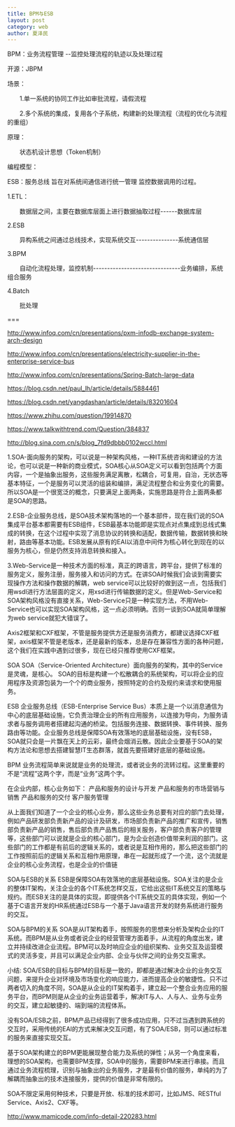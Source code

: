 ```yaml
---
title: BPM与ESB
layout: post
category: web
author: 夏泽民
---
```

BPM：业务流程管理  --监控处理流程的轨迹以及处理过程

开源：JBPM

场景：

　　1.单一系统的协同工作比如审批流程，请假流程

　　2.多个系统的集成，复用各个子系统，构建新的处理流程（流程的优化与流程的重组）

原理：

　　状态机设计思想（Token机制）

编程模型：

 

ESB：服务总线   旨在对系统间通信进行统一管理  监控数据调用的过程。
<!-- more -->
1.ETL： 

　　数据层之间，主要在数据库层面上进行数据抽取过程------数据库层

2.ESB

　　异构系统之间通过总线技术，实现系统交互---------------系统通信层

3.BPM

　　自动化流程处理，监控机制-------------------------------业务编排，系统组合服务

4.Batch

　　批处理

===

http://www.infoq.com/cn/presentations/pxm-infodb-exchange-system-arch-design

http://www.infoq.com/cn/presentations/electricity-supplier-in-the-enterprise-service-bus

http://www.infoq.com/cn/presentations/Spring-Batch-large-data

https://blog.csdn.net/paul_lh/article/details/5884461

https://blog.csdn.net/yangdashan/article/details/83201604

https://www.zhihu.com/question/19914870

https://www.talkwithtrend.com/Question/384837

http://blog.sina.com.cn/s/blog_7fd9dbbb0102wccl.html

1.SOA-面向服务的架构，可以说是一种架构风格，一种IT系统咨询和建设的方法论，也可以说是一种新的商业模式，SOA核心从SOA定义可以看到包括两个方面内容，一个是抽象出服务，这些服务满足离散，松耦合，可复用，自治，无状态等基本特征，一个是服务可以灵活的组装和编排，满足流程整合和业务变化的需要。所以SOA是一个很宽泛的概念，只要满足上面两条，实施思路是符合上面两条都是SOA的思路。

2.ESB-企业服务总线，是SOA技术架构落地的一个基本部件，现在我们说的SOA集成平台基本都需要有ESB组件，ESB最基本功能即是实现点对点集成到总线式集成的转换，在这个过程中实现了消息协议的转换和适配，数据传输，数据转换和映射，路由等基本功能。ESB发展从原有的EAI以消息中间件为核心转化到现在的以服务为核心，但是仍然支持消息转换和接入。

3.Web-Service是一种技术方面的标准，真正的跨语言，跨平台，提供了标准的服务定义，服务注册，服务接入和访问的方式。在讲SOA时候我们会谈到需要实现操作方法和操作数据的解耦，web service可以比较好的做到这一点，包括我们用wsdl进行方法层面的定义，用xsd进行传输数据的定义。但是Web-Service和SOA架构风格没有直接关系，Web-Service只是一种实现方法，不用Web-Service也可以实现SOA架构风格，这一点必须明确。否则一谈到SOA就简单理解为web service就犯大错误了。

Axis2框架和CXF框架，不管是服务提供方还是服务消费方，都建议选择CXF框架，axis框架不管是老版本，还是最新的版本，总是存在兼容性方面的各种问题，这个我们在实践中遇到过很多，现在已经只推荐使用CXF框架。

SOA
SOA（Service-Oriented Architecture）面向服务的架构，其中的Service是灵魂，是核心。
SOA的目标是构建一个松散耦合的系统架构，可以将企业的应用程序及资源包装为一个个的商业服务，按照特定的合约及规约来请求和使用服务。

ESB
企业服务总线（ESB-Enterprise Service Bus）本质上是一个以消息通信为中心的底层基础设施，它负责治理企业的所有应用服务，以连接为导向，为服务请求者与服务调用者搭建起沟通的桥梁。包括服务连接、数据转换、事件转换、服务路由等功能。企业服务总线是保障SOA有效落地的底层基础设施，没有ESB，SOA就只会是一片飘在天上的云彩，最终会烟消云散。因此企业要基于SOA的架构方法论和思想去搭建智慧IT生态群落，就首先要搭建好底层的基础设施。

BPM
业务流程简单来说就是业务的处理流，或者说业务的流转过程。这里重要的不是“流程”这两个字，而是“业务”这两个字。

在企业内部，核心业务如下：
产品和服务的设计与开发
产品和服务的市场营销与销售
产品和服务的交付
客户服务管理

从上面我们知道了一个企业的核心业务，那么这些业务总要有对应的部门去处理，例如产品研发部负责新产品的设计及研发，市场部负责新产品的推广和宣传，销售部负责新产品的销售，售后部负责产品售后的相关服务，客户部负责客户的管理等，这些部门可以说就是企业的核心部门，是为企业创造价值带来利润的部门。这些部门的工作都是有前后的逻辑关系的，或者说是互相作用的，那么把这些部门的工作按照前后的逻辑关系和互相作用原理，串在一起就形成了一个流，这个流就是企业的核心业务流程，也是企业的价值链

SOA与ESB的关系
ESB是保障SOA有效落地的底层基础设施。SOA关注的是企业的整体IT架构，关注企业的各个IT系统怎样交互，它给出这些IT系统交互的策略与规约。而ESB关注的是具体的实现，即提供各个IT系统交互的具体实现，例如一个基于C语言开发的HR系统通过ESB与一个基于Java语言开发的财务系统进行服务的交互。

SOA与BPM的关系
SOA是从IT架构着手，按照服务的思想来分析及架构企业的IT系统。而BPM是从业务或者说企业的经营管理方面着手，从流程的角度出发，建立并持续改进企业流程。BPM可以及时响应企业的组织架构、业务交互及运营模式的灵活多变，并且可以满足企业内部、企业与伙伴之间的业务交互需求。

小结:
SOA/ESB的目标与BPM的目标是一致的，即都是通过解决企业的业务交互问题，来提升企业对环境及市场变化的响应能力，进而提高企业的敏捷性。只不过两者切入的角度不同，SOA是从企业的IT架构着手，建立起一个整合业务应用的服务平台，而BPM则是从企业的业务运营着手，解决IT与人、人与人、业务与业务的交互，建立起敏捷的、端到端的流程体系。

没有SOA/ESB之前，BPM产品已经得到了很多成功应用，只不过当遇到跨系统的交互时，采用传统的EAI的方式来解决交互问题，有了SOA/ESB，则可以通过标准的服务来直接实现交互。

基于SOA架构建立的BPM更能展现整合能力及系统的弹性；从另一个角度来看，理想的SOA架构，也需要BPM支撑，SOA中的服务，需要BPM来进行串接。而且通过业务流程梳理，识别与抽象出的业务服务，才是最有价值的服务，单纯的为了解耦而抽象出的技术连接服务，提供的价值是非常有限的。

SOA不限定采用何种技术，只要是开放、标准的技术即可，比如JMS、RESTful Service、Axis2、CXF等。

http://www.mamicode.com/info-detail-220283.html

